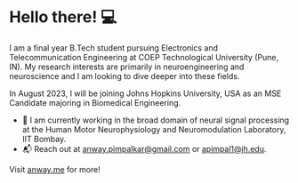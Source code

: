 # Hello there! 💻

I am a final year B.Tech student pursuing Electronics and Telecommunication Engineering at COEP Technological University (Pune, IN). My research interests are primarily in neuroengineering and neuroscience and I am looking to dive deeper into these fields.

In August 2023, I will be joining Johns Hopkins University, USA as an MSE Candidate majoring in Biomedical Engineering.

- 🧠 I am currently working in the broad domain of neural signal processing at the Human Motor Neurophysiology and Neuromodulation Laboratory, IIT Bombay.
- 📬 Reach out at anway.pimpalkar@gmail.com or apimpal1@jh.edu.

Visit [anway.me](https://anway.me) for more!

